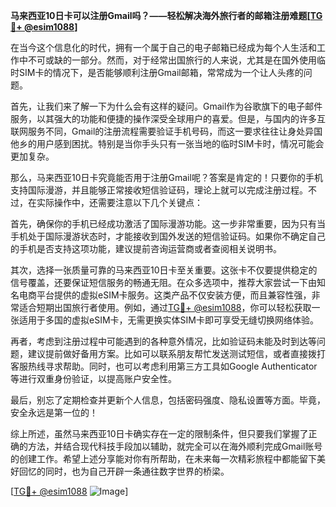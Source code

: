 **马来西亚10日卡可以注册Gmail吗？——轻松解决海外旅行者的邮箱注册难题[[TG💪+ @esim1088](https://t.me/s/esim1088)]**

在当今这个信息化的时代，拥有一个属于自己的电子邮箱已经成为每个人生活和工作中不可或缺的一部分。然而，对于经常出国旅行的人来说，尤其是在国外使用临时SIM卡的情况下，是否能够顺利注册Gmail邮箱，常常成为一个让人头疼的问题。

首先，让我们来了解一下为什么会有这样的疑问。Gmail作为谷歌旗下的电子邮件服务，以其强大的功能和便捷的操作深受全球用户的喜爱。但是，与国内的许多互联网服务不同，Gmail的注册流程需要验证手机号码，而这一要求往往让身处异国他乡的用户感到困扰。特别是当你手头只有一张当地的临时SIM卡时，情况可能会更加复杂。

那么，马来西亚10日卡究竟能否用于注册Gmail呢？答案是肯定的！只要你的手机支持国际漫游，并且能够正常接收短信验证码，理论上就可以完成注册过程。不过，在实际操作中，还需要注意以下几个关键点：

首先，确保你的手机已经成功激活了国际漫游功能。这一步非常重要，因为只有当手机处于国际漫游状态时，才能接收到国外发送的短信验证码。如果你不确定自己的手机是否支持这项功能，建议提前咨询运营商或者查阅相关说明书。

其次，选择一张质量可靠的马来西亚10日卡至关重要。这张卡不仅要提供稳定的信号覆盖，还要保证短信服务的畅通无阻。在众多选项中，推荐大家尝试一下由知名电商平台提供的虚拟eSIM卡服务。这类产品不仅安装方便，而且兼容性强，非常适合短期出国旅行者使用。例如，通过[TG💪+ @esim1088](https://t.me/s/esim1088)，你可以轻松获取一张适用于多国的虚拟eSIM卡，无需更换实体SIM卡即可享受无缝切换网络体验。

再者，考虑到注册过程中可能遇到的各种意外情况，比如验证码未能及时到达等问题，建议提前做好备用方案。比如可以联系朋友帮忙发送测试短信，或者直接拨打客服热线寻求帮助。同时，也可以考虑利用第三方工具如Google Authenticator等进行双重身份验证，以提高账户安全性。

最后，别忘了定期检查并更新个人信息，包括密码强度、隐私设置等方面。毕竟，安全永远是第一位的！

综上所述，虽然马来西亚10日卡确实存在一定的限制条件，但只要我们掌握了正确的方法，并结合现代科技手段加以辅助，就完全可以在海外顺利完成Gmail账号的创建工作。希望上述分享能对你有所帮助，在未来每一次精彩旅程中都能留下美好回忆的同时，也为自己开辟一条通往数字世界的桥梁。

[[TG💪+ @esim1088](https://t.me/s/esim1088) ![Image](https://i.postimg.cc/4NQfJmqS/Snipaste-2025-05-13-00-14-12.png)]